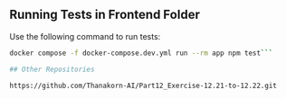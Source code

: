 ## Running Tests in Frontend Folder

Use the following command to run tests:

```bash
docker compose -f docker-compose.dev.yml run --rm app npm test```

## Other Repositories

https://github.com/Thanakorn-AI/Part12_Exercise-12.21-to-12.22.git
